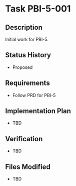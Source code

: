 # Task PBI-5-001

## Description
Initial work for PBI-5.

## Status History
- Proposed

## Requirements
- Follow PRD for PBI-5

## Implementation Plan
- TBD

## Verification
- TBD

## Files Modified
- TBD
